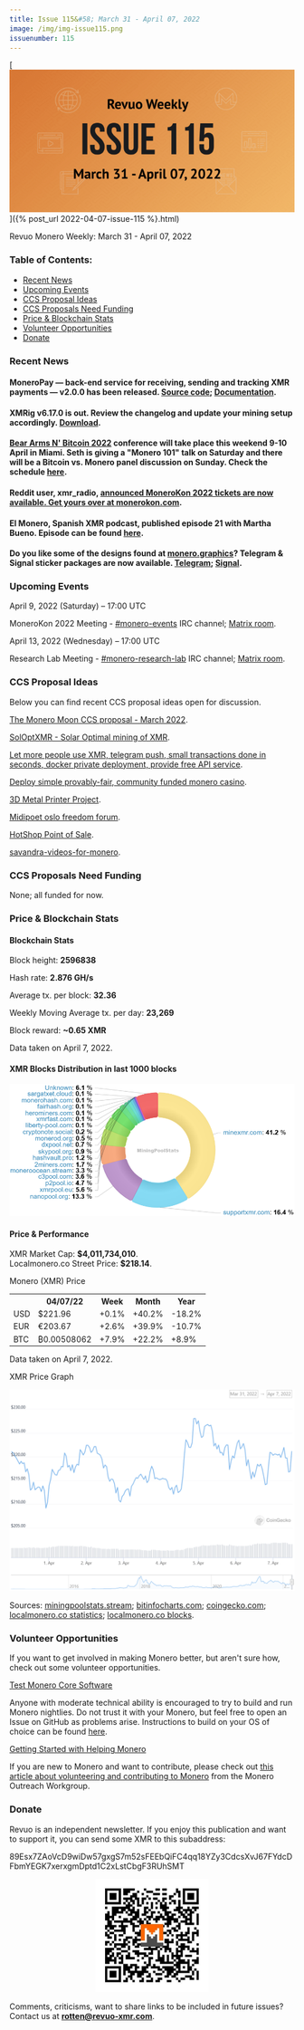 ```yaml
---
title: Issue 115&#58; March 31 - April 07, 2022
image: /img/img-issue115.png
issuenumber: 115
---
```

[<img src="/img/img-issue115.png" alt="Revuo Monero Weekly #115 Slide" class="img-lead">]({% post_url 2022-04-07-issue-115 %}.html)

<p class="text-lead">Revuo Monero Weekly: March 31 - April 07, 2022</p>
<!--more-->

<h3>Table of Contents:</h3>
<ul class="contents">
    <li><a href="#news">Recent News</a></li>
    <li><a href="#events">Upcoming Events</a></li>
    <li><a href="#ideas">CCS Proposal Ideas</a></li>
    <li><a href="#proposals">CCS Proposals Need Funding</a></li>
    <li><a href="#stats">Price & Blockchain Stats</a></li>
    <li><a href="#volunteer">Volunteer Opportunities</a></li>
    <li><a href="#donate">Donate</a></li>
</ul>

<h3 id="news">Recent News</h3>

<div class="newsbyte">
    <h4>MoneroPay — back-end service for receiving, sending and tracking XMR payments — v2.0.0 has been released. <a href="https://gitlab.com/moneropay/moneropay/-/tree/v2.0.0" target="_blank">Source code</a>; <a href="https://moneropay.eu/" target="_blank">Documentation</a>.</h4>
</div>

<div class="newsbyte">
    <h4>XMRig v6.17.0 is out. Review the changelog and update your mining setup accordingly. <a href="https://github.com/xmrig/xmrig/releases/tag/v6.17.0" target="_blank">Download</a>.</h4>
</div>

<div class="newsbyte">
    <h4><a href="https://gunsnbitcoin.com/" target="_blank">Bear Arms N' Bitcoin 2022</a> conference will take place this weekend 9-10 April in Miami. Seth is giving a "Monero 101" talk on Saturday and there will be a Bitcoin vs. Monero panel discussion on Sunday. Check the schedule <a href="https://nttr.stream/pic/media%2FFN50cmrUcAAMiEh.jpg%3Fname%3Dorig" target="_blank">here</a>.</h4>
</div>

<div class="newsbyte">
    <h4>Reddit user, xmr_radio, <a href="https://teddit.adminforge.de/r/Monero/comments/tyhc2s/monerokon_2022_lisbon_portugal_tickets_now/" target="_blank">announced MoneroKon 2022 tickets are now available. Get yours over at <a href="https://monerokon.com/products/monerokon2022" target="_blank">monerokon.com</a>.</h4>
</div>

<div class="newsbyte">
    <h4>El Monero, Spanish XMR podcast, published episode 21 with Martha Bueno. Episode can be found <a href="https://yewtu.be/watch?v=erXHhJUKqRw" target="_blank">here</a>.</h4>
</div>

<div class="newsbyte">
    <h4>Do you like some of the designs found at <a href="https://monero.graphics/" target="_blank">monero.graphics</a>? Telegram & Signal sticker packages are now available. <a href="https://t.me/addstickers/xmrgraphics" target="_blank">Telegram</a>; <a href="https://signal.art/addstickers/#pack_id=a686e54eddaa40e9450dbdd8917bb1ee" target="_blank">Signal</a>.</h4>
</div>

<h3 id="events">Upcoming Events</h3>

<div class="event">
    <p class="date" markdown="1">April 9, 2022 (Saturday) – 17:00 UTC</p>
    <p markdown="1">MoneroKon 2022 Meeting - <a href="irc://irc.libera.chat/#monero-events" target="_blank">#monero-events</a> IRC channel; <a href="https://matrix.to/#/#monero-events:monero.social" target="_blank">Matrix room</a>.</p>
</div>

<div class="event">
    <p class="date" markdown="1">April 13, 2022 (Wednesday) – 17:00 UTC</p>
    <p markdown="1">Research Lab Meeting - <a href="irc://irc.libera.chat/#monero-research-lab" target="_blank">#monero-research-lab</a> IRC channel; <a href="https://matrix.to/#/#monero-research-lab:monero.social" target="_blank">Matrix room</a>.</p>
</div>

<h3 id="ideas">CCS Proposal Ideas</h3>

<p>Below you can find recent CCS proposal ideas open for discussion.</p>

<div class="proposal">
<p><a href="https://repo.getmonero.org/monero-project/ccs-proposals/-/merge_requests/294" target="_blank">The Monero Moon CCS proposal - March 2022</a>.</p>
</div>

<div class="proposal">
<p><a href="https://repo.getmonero.org/monero-project/ccs-proposals/-/merge_requests/299" target="_blank">SolOptXMR - Solar Optimal mining of XMR</a>.</p>
</div>

<div class="proposal">
<p><a href="https://repo.getmonero.org/monero-project/ccs-proposals/-/merge_requests/300" target="_blank">Let more people use XMR, telegram push, small transactions done in seconds, docker private deployment, provide free API service</a>.</p>
</div>

<div class="proposal">
<p><a href="https://repo.getmonero.org/monero-project/ccs-proposals/-/merge_requests/304" target="_blank">Deploy simple provably-fair, community funded monero casino</a>.</p>
</div>

<div class="proposal">
<p><a href="https://repo.getmonero.org/monero-project/ccs-proposals/-/merge_requests/305" target="_blank">3D Metal Printer Project</a>.</p>
</div>

<div class="proposal">
<p><a href="https://repo.getmonero.org/monero-project/ccs-proposals/-/merge_requests/306" target="_blank">Midipoet oslo freedom forum</a>.</p>
</div>

<div class="proposal">
<p><a href="https://repo.getmonero.org/monero-project/ccs-proposals/-/merge_requests/307" target="_blank">HotShop Point of Sale</a>.</p>
</div>

<div class="proposal">
<p><a href="https://repo.getmonero.org/monero-project/ccs-proposals/-/merge_requests/308" target="_blank">savandra-videos-for-monero</a>.</p>
</div>

<h3 id="proposals">CCS Proposals Need Funding</h3>

<p>None; all funded for now.</p>

<h3 id="stats">Price & Blockchain Stats</h3>

<h4 class="stat">Blockchain Stats</h4>

<div class="bcstats">
    <p>Block height: <b>2596838</b></p>
    <p>Hash rate: <b>2.876 GH/s</b></p>
    <p>Average tx. per block: <b>32.36</b></p>
    <p>Weekly Moving Average tx. per day: <b>23,269</b></p>
    <p>Block reward: <b>~0.65 XMR</b></p>
</div>
<p class="note">Data taken on April 7, 2022.</p>

<h4 class="stat">XMR Blocks Distribution in last 1000 blocks</h4>
<p><img src="/img/hashrate-pool-distribution-0407.png" alt="Hashrate Pool Distribution Pie Chart"/></p>

<h4 class="stat" id="price-stat">Price & Performance</h4>

<div class="price-intro">XMR Market Cap: <b>$4,011,734,010</b>.<br/>Localmonero.co Street Price: <b>$218.14</b>.</div>

<p class="table-title">Monero (XMR) Price</p>
<table class="price-table">
  <tr class="row1">
    <th></th>
    <th>04/07/22</th>
    <th>Week</th>
    <th>Month</th>
    <th>Year</th>
  </tr>
  <tr>
    <td data-th="XMR to">USD</td>
    <td data-th="04/07/22">$221.96</td>
    <td data-th="Week" class="green">+0.1%</td>
    <td data-th="Month" class="green">+40.2%</td>
    <td data-th="Year" class="red">-18.2%</td>
  </tr>
  <tr class="row3">
    <td data-th="XMR to">EUR</td>
    <td data-th="04/07/22">€203.67</td>
    <td data-th="Week" class="green">+2.6%</td>
    <td data-th="Month" class="green">+39.9%</td>
    <td data-th="Year" class="red">-10.7%</td>
  </tr>
  <tr>
    <td data-th="XMR to">BTC</td>
    <td data-th="04/07/22">₿0.00508062</td>
    <td data-th="Week" class="green">+7.9%</td>
    <td data-th="Month" class="green">+22.2%</td>
    <td data-th="Year" class="green">+8.9%</td>
  </tr>
</table>
<p class="note">Data taken on April 7, 2022.</p>

<p class="table-title">XMR Price Graph</p>

![XMR Price Graph 03/31/22-04/07/22](/img/weekly-chart-0407.png "XMR Price Graph 03/31/22-04/07/22") 

Sources: <a href="https://miningpoolstats.stream/monero" target="_blank">miningpoolstats.stream</a>; <a href="https://bitinfocharts.com/monero/" target="_blank">bitinfocharts.com</a>; <a href="https://www.coingecko.com/en/coins/monero" target="_blank">coingecko.com</a>; <a href="https://localmonero.co/statistics" target="_blank">localmonero.co statistics</a>; <a href="https://localmonero.co/blocks" target="_blank">localmonero.co blocks</a>.

<h3 id="volunteer">Volunteer Opportunities</h3>

<p>If you want to get involved in making Monero better, but aren't sure how, check out some volunteer opportunities.</p>

<div class="newsbyte">
    <p class="date"><a href="https://github.com/monero-project/monero" target="_blank">Test Monero Core Software</a></p>
    <p>Anyone with moderate technical ability is encouraged to try to build and run Monero nightlies. Do not trust it with your Monero, but feel free to open an Issue on GitHub as problems arise. Instructions to build on your OS of choice can be found <a href="https://github.com/monero-project/monero#compiling-monero-from-source" target="_blank">here</a>. </p>
</div>

<div class="newsbyte">
    <p class="date"><a href="https://github.com/monero-project/monero" target="_blank">Getting Started with Helping Monero</a></p>
    <p>If you are new to Monero and want to contribute, please check out <a href="https://www.monerooutreach.org/stories/getting-started-helping-monero.php" target="_blank">this article about volunteering and contributing to Monero</a> from the Monero Outreach Workgroup. </p>
</div>

<h3 id="donate">Donate</h3>

<p markdown="1">Revuo is an independent newsletter. If you enjoy this publication and want to support it, you can send some XMR to this subaddress:</p>

<p class="address" markdown="1">89Esx7ZAoVcD9wiDw57gxgS7m52sFEEbQiFC4qq18YZy3CdcsXvJ67FYdcDFbmYEGK7xerxgmDptd1C2xLstCbgF3RUhSMT</p>

<p><center><a href="monero:89Esx7ZAoVcD9wiDw57gxgS7m52sFEEbQiFC4qq18YZy3CdcsXvJ67FYdcDFbmYEGK7xerxgmDptd1C2xLstCbgF3RUhSMT" class="qr"><img src="/img/donate-monero.jpg" style="max-width: 200px;"/></a></center></p>

Comments, criticisms, want to share links to be included in future issues? Contact us at **rotten@revuo-xmr.com**.